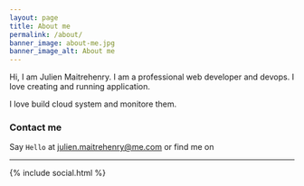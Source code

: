 ```yaml
---
layout: page
title: About me
permalink: /about/
banner_image: about-me.jpg
banner_image_alt: About me
---
```


Hi, I am Julien Maitrehenry. I am a professional web developer and devops. I love creating and running application.

I love build cloud system and monitore them.

### Contact me

Say `Hello` at julien.maitrehenry@me.com or find me on

---

{% include social.html %}
